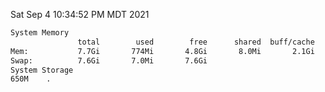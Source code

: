 Sat Sep  4 10:34:52 PM MDT 2021
```bash
System Memory
               total        used        free      shared  buff/cache   available
Mem:           7.7Gi       774Mi       4.8Gi       8.0Mi       2.1Gi       6.6Gi
Swap:          7.6Gi       7.0Mi       7.6Gi
System Storage
650M	.
```
```bash
